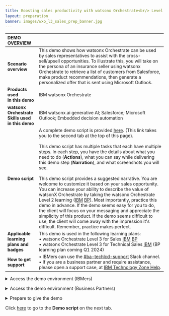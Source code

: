 ```yaml
---
title: Boosting sales productivity with watsonx Orchestrate<br/> Level 3 Sales demo
layout: preparation
banner: images/wxo_l3_sales_prep_banner.jpg
---
```


<span id="place1"></span>

<span id="top"></span>

<inline-notification text="<strong>This level 3 sales demo does not require technical skills and is appropriate for both Sellers and Tech Sellers.</strong><br/> The demo covers the end user view only. A more in-depth level 3 technical sales demo that also covers the 'Builder' view will be available shortly.<br/><br/>This demo is used in the following L3 training plans:<br/> • watsonx Orchestrate Level 3 for Sales<br/> • watsonx Orchestrate Level 3 for Technical Sales<br/><br/> <strong>Attention: Safari and Chrome browser users.</strong> Please use Firefox to do this demo. "></inline-notification>

| **DEMO OVERVIEW** | | 
| :---         | :--- |
| **Scenario overview** | This demo shows how watsonx Orchestrate can be used by sales representatives to assist with the cross-sell/upsell opportunities. To illustrate this, you will take on the persona of an insurance seller using watsonx Orchestrate to retrieve a list of customers from Salesforce, make product recommendations, then generate a personalized offer that is sent using Microsoft Outlook.|
| **Products used <br/>in this demo** | IBM watsonx Orchestrate |
| **watsonx Orchestrate<br/>Skills used<br/>in this demo** | IBM watsonx.ai generative AI; Salesforce; Microsoft Outlook; Embedded decision automation|
| **Demo script** | A complete demo script is provided [here](demo-script). (This link takes you to the second tab at the top of this page). <br/><br/>This demo script has multiple tasks that each have multiple steps. In each step, you have the details about what you need to do (**Actions**), what you can say while delivering this demo step (**Narration**), and what screenshots you will see.<br/><br/>This demo script provides a suggested narrative. You are welcome to customize it based on your sales opportunity. You can increase your ability to describe the value of watsonX Orchestrate by taking the watsonx Orchestrate Level 2 learning (<a href="https://yourlearning.ibm.com/activity/PLAN-7C5500E80F26" target="_blank" rel="noreferrer">IBM</a> <a href="https://learn.ibm.com/course/view.php?id=13175" target="_blank" rel="noreferrer">BP</a>).  Most importantly, practice this demo in advance. If the demo seems easy for you to do, the client will focus on your messaging and appreciate the simplicity of this product. If the demo seems difficult to use, the client will come away with the impression it's difficult. Remember, practice makes perfect. |
| **Applicable learning<br/>plans and badges** | This demo is used in the following learning plans: <br/> • watsonx Orchestrate Level 3 for Sales <a href="https://yourlearning.ibm.com/activity/PLAN-07001C92F201" target="_blank" rel="noreferrer">IBM</a> <a href="https://learn.ibm.com/course/view.php?id=15985" target="_blank" rel="noreferrer">BP</a>  <br/> •  watsonx Orchestrate Level 3 for Technical Sales <a href="https://yourlearning.ibm.com/activity/PLAN-B4BFAE1FED99" target="_blank" rel="noreferrer">IBM</a> (BP learning plan coming Q1 2024)<br/> |
| **How to get support** | • IBMers can use the <a href="https://ibm.enterprise.slack.com/archives/C06HT5PHLN9" target="_blank" rel="noreferrer">#ba-techlcd-support</a> Slack channel.<br/> • If you are a business partner and require assistance, please open a support case, at <a href="https://techzone.ibm.com/help" target="_blank" rel="noreferrer">IBM Technology Zone Help</a>.<br/>|

<details markdown="1">

<summary>Access the demo environment (IBMers)</summary>

This demo is available on several sales demonstration and enablement tenants (demo instances). For new watsonx Orchestrate users, please request access by submitting a <a href="https://ibm.biz/OrchestrateRequestEnv" target="_blank" rel="noreferrer">request here</a>. You will receive an email once you have been onboarded onto a suitable tenant, but please allow 48 hours for your request to be processed.<br/> 

Based on your role and requirements, you will be onboarded onto a sales demonstration tenant or an enablement tenant. Enablement tenants provide short-term access (two week maximum) for enablement purposes. 

Once you have received your onboarding email use your IBM intranet ID to log in <a href="https://dl.watson-orchestrate.ibm.com/home" target="_blank" rel="noreferrer">here</a>. <br/>

**Cannot find the demo or skills?**

If you are an existing watsonx Orchestrate user but you cannot see the skills needed to run the demo (they are represented as cards at the bottom of the watsonx Orchestrate screen), please ensure you are in the **Team skills** view. When you log into watsonx Orchestrate, the default view is **Personal skills**. To run the demo, change the view to **Team skills**.<br/><img src="images/prep-1-2-teamskills.jpg" width="600" /> <br/>

If you are an existing watsonx Orchestrate user and still cannot see the skills used in the demo, please request access to a suitable tenant by submitting a <a href="https://ibm.biz/OrchestrateRequestEnv" target="_blank" rel="noreferrer">request here</a>. You will receive an email once you have been onboarded onto a suitable tenant, but please allow 48 hours for your request to be processed.<br/> 

Users with access to multiple tenants (demo environments) should ensure they select a tenant that has the demonstration installed. Please use the <a href="https://ibm.enterprise.slack.com/archives/C06HT5PHLN9" target="_blank" rel="noreferrer">#ba-techlcd-support</a> Slack channel if you require assistance. 
<br/> 

</details>

<p/>

<details markdown="1">

<summary>Access the demo environment (Business Partners)</summary>

If you do not have access to a tenant, you can request access by submitting a <a href="https://ibm.biz/OrchestrateRequestEnv" target="_blank" rel="noreferrer">request here</a>. You will receive an email once you have been onboarded onto a suitable tenant, but please allow 48 hours for your request to be processed.<br/><br/>

Once you have received your onboarding email, use your IBM ID to log in <a href="https://dl.watson-orchestrate.ibm.com/home" target="_blank" rel="noreferrer">here</a>.<br/>

</details>

<p/>

<details markdown="1">

<summary>Prepare to give the demo</summary>

When you log into watsonx Orchestrate, the default view is **Personal skills**. To run the demo, change the view to **Team skills**.<br/><img src="images/prep-1-2-teamskills.jpg" width="800"/><br/>

The **skills** required to run the demo are shown at the bottom of the watsonx Orchestrate screen. (If you do not see these skills, check you are in the **Team skills** view).<br/><img src="images/prep-skill-cards.png" width="800"/> <br/>

To clear your chat history and start a new demo with a clean screen, click the **broom** icon in the top-right corner of the screen. <br/><img src="images/prep-remove-history.png" width="800" /><br/>

When prompted, select the check-box and click the **Clear history** button.<br/><img src="images/clear-chat-history.png" width="500" /><br/>

</details>

<p/>

Click [here](demo-script) to go to the **Demo script** on the next tab.